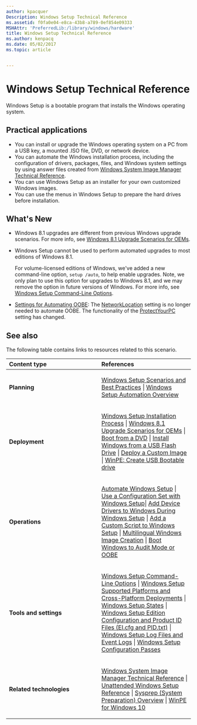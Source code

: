 ```yaml
---
author: kpacquer
Description: Windows Setup Technical Reference
ms.assetid: f0fa0e04-e8ca-43b8-a789-0ef854e09333
MSHAttr: 'PreferredLib:/library/windows/hardware'
title: Windows Setup Technical Reference
ms.author: kenpacq
ms.date: 05/02/2017
ms.topic: article


---
```


# Windows Setup Technical Reference


Windows Setup is a bootable program that installs the Windows operating system.

## <span id="BKMK_APP"></span><span id="bkmk_app"></span>Practical applications


-   You can install or upgrade the Windows operating system on a PC from a USB key, a mounted .ISO file, DVD, or network device.
-   You can automate the Windows installation process, including the configuration of drivers, packages, files, and Windows system settings by using answer files created from [Windows System Image Manager Technical Reference](https://msdn.microsoft.com/library/windows/hardware/dn922445).
-   You can use Windows Setup as an installer for your own customized Windows images.
-   You can use the menus in Windows Setup to prepare the hard drives before installation.

## <span id="What_s_New"></span><span id="what_s_new"></span><span id="WHAT_S_NEW"></span>What's New


-   Windows 8.1 upgrades are different from previous Windows upgrade scenarios. For more info, see [Windows 8.1 Upgrade Scenarios for OEMs](windows-81-upgrade-scenarios-for-oems.md).

-   Windows Setup cannot be used to perform automated upgrades to most editions of Windows 8.1.

    For volume-licensed editions of Windows, we've added a new command-line option, `setup /auto`, to help enable upgrades. Note, we only plan to use this option for upgrades to Windows 8.1, and we may remove the option in future versions of Windows. For more info, see [Windows Setup Command-Line Options](windows-setup-command-line-options.md).

-   [Settings for Automating OOBE](settings-for-automating-oobe.md): The [NetworkLocation](https://msdn.microsoft.com/library/windows/hardware/dn923171) setting is no longer needed to automate OOBE. The functionality of the [ProtectYourPC](https://msdn.microsoft.com/library/windows/hardware/dn915741) setting has changed.

## <span id="BKMK_LINKS"></span><span id="bkmk_links"></span>See also


The following table contains links to resources related to this scenario.

<table>
<colgroup>
<col width="50%" />
<col width="50%" />
</colgroup>
<thead>
<tr class="header">
<th align="left">Content type</th>
<th align="left">References</th>
</tr>
</thead>
<tbody>
<tr class="odd">
<td align="left"><p><strong>Planning</strong></p></td>
<td align="left"><p><a href="windows-setup-scenarios-and-best-practices.md" data-raw-source="[Windows Setup Scenarios and Best Practices](windows-setup-scenarios-and-best-practices.md)">Windows Setup Scenarios and Best Practices</a> | <a href="windows-setup-automation-overview.md" data-raw-source="[Windows Setup Automation Overview](windows-setup-automation-overview.md)">Windows Setup Automation Overview</a></p></td>
</tr>
<tr class="even">
<td align="left"><p><strong>Deployment</strong></p></td>
<td align="left"><p><a href="windows-setup-installation-process.md" data-raw-source="[Windows Setup Installation Process](windows-setup-installation-process.md)">Windows Setup Installation Process</a> | <a href="windows-81-upgrade-scenarios-for-oems.md" data-raw-source="[Windows 8.1 Upgrade Scenarios for OEMs](windows-81-upgrade-scenarios-for-oems.md)">Windows 8.1 Upgrade Scenarios for OEMs</a> | <a href="boot-from-a-dvd.md" data-raw-source="[Boot from a DVD](boot-from-a-dvd.md)">Boot from a DVD</a> | <a href="install-windows-from-a-usb-flash-drive.md" data-raw-source="[Install Windows from a USB Flash Drive](install-windows-from-a-usb-flash-drive.md)">Install Windows from a USB Flash Drive</a> | <a href="deploy-a-custom-image.md" data-raw-source="[Deploy a Custom Image](deploy-a-custom-image.md)">Deploy a Custom Image</a> | <a href="winpe-create-usb-bootable-drive.md" data-raw-source="[WinPE: Create USB Bootable drive](winpe-create-usb-bootable-drive.md)">WinPE: Create USB Bootable drive</a></p></td>
</tr>
<tr class="odd">
<td align="left"><p><strong>Operations</strong></p></td>
<td align="left"><p><a href="automate-windows-setup.md" data-raw-source="[Automate Windows Setup](automate-windows-setup.md)">Automate Windows Setup</a> | <a href="use-a-configuration-set-with-windows-setup.md" data-raw-source="[Use a Configuration Set with Windows Setup](use-a-configuration-set-with-windows-setup.md)">Use a Configuration Set with Windows Setup</a>| <a href="add-device-drivers-to-windows-during-windows-setup.md" data-raw-source="[Add Device Drivers to Windows During Windows Setup](add-device-drivers-to-windows-during-windows-setup.md)">Add Device Drivers to Windows During Windows Setup</a> | <a href="add-a-custom-script-to-windows-setup.md" data-raw-source="[Add a Custom Script to Windows Setup](add-a-custom-script-to-windows-setup.md)">Add a Custom Script to Windows Setup</a> | <a href="multilingual-windows-image-creation.md" data-raw-source="[Multilingual Windows Image Creation](multilingual-windows-image-creation.md)">Multilingual Windows Image Creation</a> | <a href="boot-windows-to-audit-mode-or-oobe.md" data-raw-source="[Boot Windows to Audit Mode or OOBE](boot-windows-to-audit-mode-or-oobe.md)">Boot Windows to Audit Mode or OOBE</a></p></td>
</tr>
<tr class="even">
<td align="left"><p><strong>Tools and settings</strong></p></td>
<td align="left"><p><a href="windows-setup-command-line-options.md" data-raw-source="[Windows Setup Command-Line Options](windows-setup-command-line-options.md)">Windows Setup Command-Line Options</a> | <a href="windows-setup-supported-platforms-and-cross-platform-deployments.md" data-raw-source="[Windows Setup Supported Platforms and Cross-Platform Deployments](windows-setup-supported-platforms-and-cross-platform-deployments.md)">Windows Setup Supported Platforms and Cross-Platform Deployments</a> | <a href="windows-setup-states.md" data-raw-source="[Windows Setup States](windows-setup-states.md)">Windows Setup States</a> | <a href="windows-setup-edition-configuration-and-product-id-files--eicfg-and-pidtxt.md" data-raw-source="[Windows Setup Edition Configuration and Product ID Files (EI.cfg and PID.txt)](windows-setup-edition-configuration-and-product-id-files--eicfg-and-pidtxt.md)">Windows Setup Edition Configuration and Product ID Files (EI.cfg and PID.txt)</a> | <a href="windows-setup-log-files-and-event-logs.md" data-raw-source="[Windows Setup Log Files and Event Logs](windows-setup-log-files-and-event-logs.md)">Windows Setup Log Files and Event Logs</a> | <a href="windows-setup-configuration-passes.md" data-raw-source="[Windows Setup Configuration Passes](windows-setup-configuration-passes.md)">Windows Setup Configuration Passes</a></p></td>
</tr>
<tr class="odd">
<td align="left"><p><strong>Related technologies</strong></p></td>
<td align="left"><p><a href="https://msdn.microsoft.com/library/windows/hardware/dn922445" data-raw-source="[Windows System Image Manager Technical Reference](https://msdn.microsoft.com/library/windows/hardware/dn922445)">Windows System Image Manager Technical Reference</a> | <a href="http://go.microsoft.com/fwlink/?LinkId=206281" data-raw-source="[Unattended Windows Setup Reference](http://go.microsoft.com/fwlink/?LinkId=206281)">Unattended Windows Setup Reference</a> | <a href="sysprep--system-preparation--overview.md" data-raw-source="[Sysprep (System Preparation) Overview](sysprep--system-preparation--overview.md)">Sysprep (System Preparation) Overview</a> | <a href="winpe-intro.md" data-raw-source="[WinPE for Windows 10](winpe-intro.md)">WinPE for Windows 10</a></p></td>
</tr>
</tbody>
</table>

 

 

 






